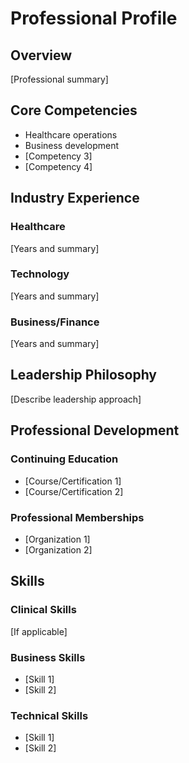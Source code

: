 # Professional Profile

## Overview

[Professional summary]

## Core Competencies

- Healthcare operations
- Business development
- [Competency 3]
- [Competency 4]

## Industry Experience

### Healthcare
[Years and summary]

### Technology
[Years and summary]

### Business/Finance
[Years and summary]

## Leadership Philosophy

[Describe leadership approach]

## Professional Development

### Continuing Education
- [Course/Certification 1]
- [Course/Certification 2]

### Professional Memberships
- [Organization 1]
- [Organization 2]

## Skills

### Clinical Skills
[If applicable]

### Business Skills
- [Skill 1]
- [Skill 2]

### Technical Skills
- [Skill 1]
- [Skill 2]